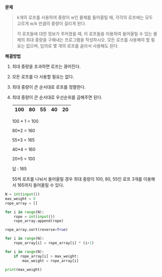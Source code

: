 **문제**

> k개의 로프를 사용하여 중량이 w인 물체를 들어올릴 때, 각각의 로프에는 모두 고르게 w/k 만큼의 중량이 걸리게 된다.
>
> 각 로프들에 대한 정보가 주어졌을 때, 이 로프들을 이용하여 들어올릴 수 있는 물체의 최대 중량을 구해내는 프로그램을 작성하시오. 모든 로프를 사용해야 할 필요는 없으며, 임의로 몇 개의 로프를 골라서 사용해도 된다.



**해결방법**

1. 최대 중량을 초과하면 로프는 끊어진다.

2. 모든 로프를 다 사용할 필요는 없다.

3. 최대 중량이 큰 순서대로 로프를 정렬한다.

4. 최대 중량이 큰 순서대로 우선순위를 곱해주면 된다.

   | 100  |  80  |  55  |  40  |  20  |
   | :--: | :--: | :--: | :--: | :--: |

   100 * 1 = 100

   80*2 = 160

   55*3 = 165

   40*4 = 160

   20*5 = 100

   답 : 165

   55씩 로프를 나눠서 들어올릴 경우 최대 중량이 100, 80, 55인 로프 3개를 이용해서 165까지 들어올릴 수 있다.

    

```python
N = int(input())
max_weight = 0
rope_array = []

for i in range(N):
    rope = int(input())
    rope_array.append(rope)

rope_array.sort(reverse=True)

for i in range(N):
    rope_array[i] = rope_array[i] * (i+1)

for i in range(N):
    if rope_array[i] > max_weight:
        max_weight = rope_array[i]

print(max_weight)
```


